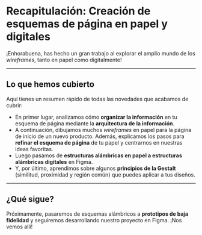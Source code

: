 # Recapitulación: Creación de esquemas de página en papel y digitales

¡Enhorabuena, has hecho un gran trabajo al explorar el amplio mundo de los *wireframes*, tanto en papel como digitalmente!

---

## Lo que hemos cubierto

Aquí tienes un resumen rápido de todas las novedades que acabamos de cubrir:

* En primer lugar, analizamos cómo **organizar la información** en tu esquema de página mediante la **arquitectura de la información**.
* A continuación, dibujamos muchos *wireframes* en papel para la página de inicio de un nuevo producto. Además, explicamos los pasos para **refinar el esquema de página** de tu papel y centrarnos en nuestras ideas favoritas.
* Luego pasamos de **estructuras alámbricas en papel a estructuras alámbricas digitales** en Figma.
* Y, por último, aprendimos sobre algunos **principios de la Gestalt** (similitud, proximidad y región común) que puedes aplicar a tus diseños.

---

## ¿Qué sigue?

Próximamente, pasaremos de esquemas alámbricos a **prototipos de baja fidelidad** y seguiremos desarrollando nuestro proyecto en Figma. ¡Nos vemos allí!
